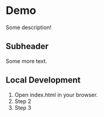 # Demo

Some description!

## Subheader

Some more text.

## Local Development

1. Open index.html in your browser.
2. Step 2
3. Step 3